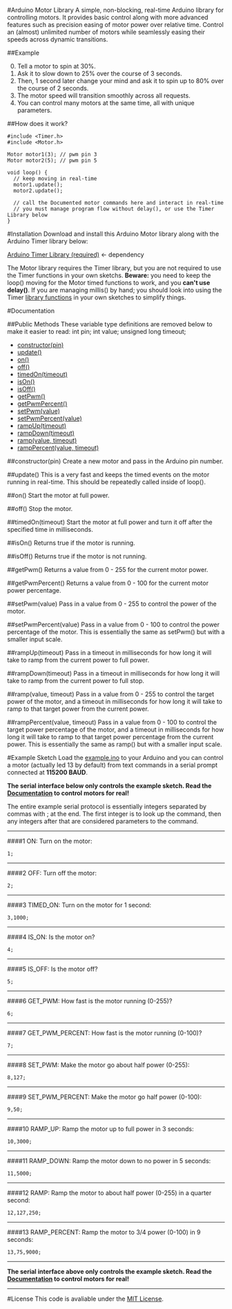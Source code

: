 #Arduino Motor Library
A simple, non-blocking, real-time Arduino library for controlling motors. It provides basic control along with more advanced features such as precision easing of motor power over relative time. Control an (almost) unlimited number of motors while seamlessly easing their speeds across dynamic transitions.

##Example

0. Tell a motor to spin at 30%.
0. Ask it to slow down to 25% over the course of 3 seconds.
0. Then, 1 second later change your mind and ask it to spin up to 80% over the course of 2 seconds.
0. The motor speed will transition smoothly across all requests.
0. You can control many motors at the same time, all with unique parameters.

##How does it work?

    #include <Timer.h>
    #include <Motor.h>

    Motor motor1(3); // pwm pin 3
    Motor motor2(5); // pwm pin 5

    void loop() {
      // keep moving in real-time
      motor1.update();
      motor2.update();

      // call the Documented motor commands here and interact in real-time
      // you must manage program flow without delay(), or use the Timer Library below
    }


#Installation
Download and install this Arduino Motor library along with the Arduino Timer library below:

[Arduino Timer Library (required)](https://github.com/alextaujenis/Timer) <- dependency

The Motor library requires the Timer library, but you are not required to use the Timer functions in your own sketchs. **Beware:** you need to keep the loop() moving for the Motor timed functions to work, and you **can't use delay()**. If you are managing millis() by hand; you should look into using the Timer [library functions](https://github.com/alextaujenis/Timer#documentation) in your own sketches to simplify things.

#Documentation

##Public Methods
These variable type definitions are removed below to make it easier to read: int pin; int value; unsigned long timeout;

* [constructor(pin)](https://github.com/alextaujenis/Motor#constructorpin)
* [update()](https://github.com/alextaujenis/Motor#update)
* [on()](https://github.com/alextaujenis/Motor#on)
* [off()](https://github.com/alextaujenis/Motor#off)
* [timedOn(timeout)](https://github.com/alextaujenis/Motor#timedontimeout)
* [isOn()](https://github.com/alextaujenis/Motor#ison)
* [isOff()](https://github.com/alextaujenis/Motor#isoff)
* [getPwm()](https://github.com/alextaujenis/Motor#getpwm)
* [getPwmPercent()](https://github.com/alextaujenis/Motor#getpwmpercent)
* [setPwm(value)](https://github.com/alextaujenis/Motor#setpwmvalue)
* [setPwmPercent(value)](https://github.com/alextaujenis/Motor#setpwmpercentvalue)
* [rampUp(timeout)](https://github.com/alextaujenis/Motor#rampuptimeout)
* [rampDown(timeout)](https://github.com/alextaujenis/Motor#rampdowntimeout)
* [ramp(value, timeout)](https://github.com/alextaujenis/Motor#rampvalue-timeout)
* [rampPercent(value, timeout)](https://github.com/alextaujenis/Motor#ramppercentvalue-timeout)



##constructor(pin)
Create a new motor and pass in the Arduino pin number.

##update()
This is a very fast and keeps the timed events on the motor running in real-time. This should be repeatedly called inside of loop().

##on()
Start the motor at full power.

##off()
Stop the motor.

##timedOn(timeout)
Start the motor at full power and turn it off after the specified time in milliseconds.

##isOn()
Returns true if the motor is running.

##isOff()
Returns true if the motor is not running.

##getPwm()
Returns a value from 0 - 255 for the current motor power.

##getPwmPercent()
Returns a value from 0 - 100 for the current motor power percentage.

##setPwm(value)
Pass in a value from 0 - 255 to control the power of the motor.

##setPwmPercent(value)
Pass in a value from 0 - 100 to control the power percentage of the motor. This is essentially the same as setPwm() but with a smaller input scale.

##rampUp(timeout)
Pass in a timeout in milliseconds for how long it will take to ramp from the current power to full power.

##rampDown(timeout)
Pass in a timeout in milliseconds for how long it will take to ramp from the current power to full stop.

##ramp(value, timeout)
Pass in a value from 0 - 255 to control the target power of the motor, and a timeout in milliseconds for how long it will take to ramp to that target power from the current power.

##rampPercent(value, timeout)
Pass in a value from 0 - 100 to control the target power percentage of the motor, and a timeout in milliseconds for how long it will take to ramp to that target power percentage from the current power. This is essentially the same as ramp() but with a smaller input scale.


#Example Sketch
Load the [example.ino](https://github.com/alextaujenis/Motor/blob/master/example/example.ino) to your Arduino and you can control a motor (actually led 13 by default) from text commands in a serial prompt connected at **115200 BAUD**.

**The serial interface below only controls the example sketch. Read the [Documentation](https://github.com/alextaujenis/Motor#documentation) to control motors for real!**

The entire example serial protocol is essentially integers separated by commas with ; at the end. The first integer is to look up the command, then any integers after that are considered parameters to the command.

<hr />

####1 ON: Turn on the motor:

    1;

<hr />

####2 OFF: Turn off the motor:

    2;

<hr />

####3 TIMED_ON: Turn on the motor for 1 second:

    3,1000;

<hr />

####4 IS_ON: Is the motor on?

    4;

<hr />

####5 IS_OFF: Is the motor off?

    5;

<hr />

####6 GET_PWM: How fast is the motor running (0-255)?

    6;

<hr />

####7 GET\_PWM\_PERCENT: How fast is the motor running (0-100)?

    7;

<hr />

####8 SET_PWM: Make the motor go about half power (0-255):

    8,127;

<hr />

####9 SET\_PWM\_PERCENT: Make the motor go half power (0-100):

    9,50;

<hr />

####10 RAMP_UP: Ramp the motor up to full power in 3 seconds:

    10,3000;

<hr />

####11 RAMP_DOWN: Ramp the motor down to no power in 5 seconds:

    11,5000;

<hr />

####12 RAMP: Ramp the motor to about half power (0-255) in a quarter second:

    12,127,250;

<hr />

####13 RAMP_PERCENT: Ramp the motor to 3/4 power (0-100) in 9 seconds:

    13,75,9000;

<hr />

**The serial interface above only controls the example sketch. Read the [Documentation](https://github.com/alextaujenis/Motor#documentation) to control motors for real!**

<hr />

#License
This code is avaliable under the [MIT License](http://opensource.org/licenses/mit-license.php).